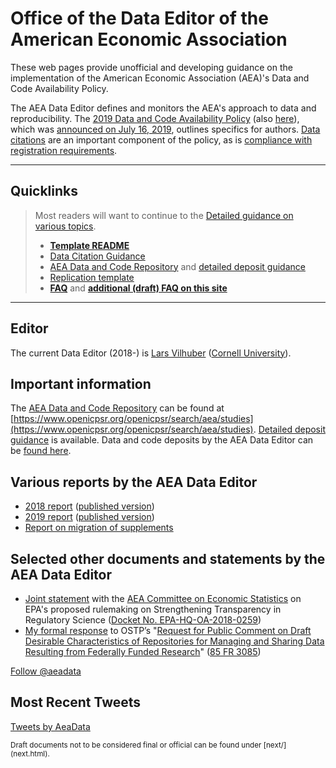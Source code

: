 # Office of the Data Editor of the American Economic Association


These  web pages provide unofficial and developing guidance on the implementation of the American Economic Association (AEA)'s Data and Code Availability Policy. 

The AEA Data Editor defines and monitors the AEA's approach to data and reproducibility. The [2019 Data and Code Availability Policy](https://www.aeaweb.org/journals/policies/data-code) (also [here](/DCAP/)), which was [announced on July 16, 2019](https://www.aeaweb.org/news/member-announcements-july-16-2019), outlines specifics for authors. [Data citations](https://www.aeaweb.org/journals/policies/sample-references) are an important component of the policy, as is [compliance with registration requirements](https://www.aeaweb.org/journals/policies/rct-registry).

---

## Quicklinks

> Most readers will want to continue to the [Detailed guidance on various topics](aea-de-guidance/).
> -  **[Template README](https://social-science-data-editors.github.io/guidance/template-README.html)**
> - [Data Citation Guidance](https://social-science-data-editors.github.io/guidance/Data_citation_guidance.html)
> - [AEA Data and Code Repository](https://www.openicpsr.org/openicpsr/search/aea/studies) and [detailed deposit guidance](aea-de-guidance/data-deposit-aea-guidance.html)
> - [Replication template](replication-template/REPLICATION.md)
> - **[FAQ](https://www.aeaweb.org/journals/policies/data-code/faq)** and  **[additional (draft) FAQ on this site](aea-de-guidance/FAQ.html)**

---

## Editor

The current Data Editor (2018-) is [Lars Vilhuber](https://lars.vilhuber.com) ([Cornell University](https://www.ilr.cornell.edu/people/lars-vilhuber)). 

## Important information
The [AEA Data and Code Repository](https://www.openicpsr.org/openicpsr/search/aea/studies) can be found at [https://www.openicpsr.org/openicpsr/search/aea/studies](https://www.openicpsr.org/openicpsr/search/aea/studies). [Detailed deposit guidance](aea-de-guidance/data-deposit-aea-guidance.html) is available. Data and code deposits by the AEA Data Editor can be [found here](https://www.openicpsr.org/openicpsr/search/aea/studies?start=0&ARCHIVE=aea&sort=score%20desc%2CDATEUPDATED%20desc&rows=25&q=vilhuber).

## Various reports by the AEA Data Editor
  - [2018 report](https://github.com/AEADataEditor/report-aea-data-editor-2018) ([published version](https://doi.org/10.1257/pandp.109.718))
  - [2019 report](https://github.com/AEADataEditor/report-aea-data-editor-2019-final) ([published version](https://doi.org/10.1257/pandp.110.764))
  - [Report on migration of supplements](aea-supplement-migration/programs/aea201910-migration.html)

## Selected other documents and statements by the AEA Data Editor
- [Joint statement](https://www.aeaweb.org/content/file?id=11934) with the [AEA Committee on Economic Statistics](https://www.aeaweb.org/about-aea/committees/economic-statistics) on EPA's proposed rulemaking on Strengthening Transparency in Regulatory
Science ([Docket No. EPA-HQ-OA-2018-0259](https://www.federalregister.gov/documents/2020/03/18/2020-05012/strengthening-transparency-in-regulatory-science))
- [My formal response](https://www.aeaweb.org/content/file?id=11689) to OSTP’s "[Request for Public Comment on Draft Desirable Characteristics of Repositories for Managing and Sharing Data Resulting from Federally Funded Research](https://www.federalregister.gov/documents/2020/01/17/2020-00689/request-for-public-comment-on-draft-desirable-characteristics-of-repositories-for-managing-and)" ([85 FR 3085](https://www.federalregister.gov/documents/2020/01/17/2020-00689/request-for-public-comment-on-draft-desirable-characteristics-of-repositories-for-managing-and))


<a href="https://twitter.com/aeadata?ref_src=twsrc%5Etfw" class="twitter-follow-button" data-show-count="false">Follow @aeadata</a><script async src="https://platform.twitter.com/widgets.js" charset="utf-8"></script> 



## Most Recent Tweets
<a class="twitter-timeline" href="https://twitter.com/AeaData?ref_src=twsrc%5Etfw">Tweets by AeaData</a> <script async src="https://platform.twitter.com/widgets.js" charset="utf-8"></script>

<small>
Draft documents not to be considered final or official can be found under [next/](next.html).
</small>
